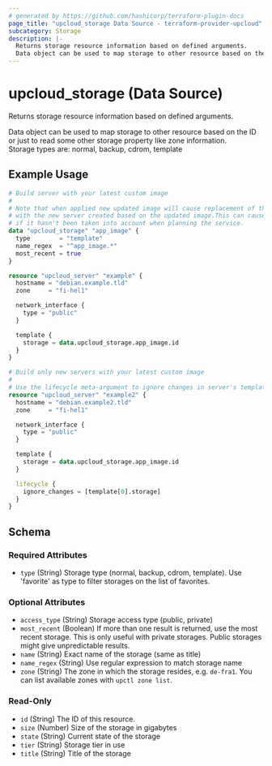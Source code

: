 ```yaml
---
# generated by https://github.com/hashicorp/terraform-plugin-docs
page_title: "upcloud_storage Data Source - terraform-provider-upcloud"
subcategory: Storage
description: |-
  Returns storage resource information based on defined arguments.
  Data object can be used to map storage to other resource based on the ID or just to read some other storage property like zone information.Storage types are: normal, backup, cdrom, template
---
```


# upcloud_storage (Data Source)

Returns storage resource information based on defined arguments.  

Data object can be used to map storage to other resource based on the ID or just to read some other storage property like zone information.  
Storage types are: normal, backup, cdrom, template

## Example Usage

```terraform
# Build server with your latest custom image 
#
# Note that when applied new updated image will cause replacement of the old server (debian.example.tld) 
# with the new server created based on the updated image.This can cause posible data loss 
# if it hasn't been taken into account when planning the service.
data "upcloud_storage" "app_image" {
  type        = "template"
  name_regex  = "^app_image.*"
  most_recent = true
}

resource "upcloud_server" "example" {
  hostname = "debian.example.tld"
  zone     = "fi-hel1"

  network_interface {
    type = "public"
  }

  template {
    storage = data.upcloud_storage.app_image.id
  }
}

# Build only new servers with your latest custom image 
#
# Use the lifecycle meta-argument to ignore changes in server's template triggered by new image version
resource "upcloud_server" "example2" {
  hostname = "debian.example2.tld"
  zone     = "fi-hel1"

  network_interface {
    type = "public"
  }

  template {
    storage = data.upcloud_storage.app_image.id
  }

  lifecycle {
    ignore_changes = [template[0].storage]
  }
}
```

<!-- schema generated by tfplugindocs -->
## Schema

### Required Attributes

- `type` (String) Storage type (normal, backup, cdrom, template). Use 'favorite' as type to filter storages on the list of favorites.

### Optional Attributes

- `access_type` (String) Storage access type (public, private)
- `most_recent` (Boolean) If more than one result is returned, use the most recent storage. This is only useful with private storages. Public storages might give unpredictable results.
- `name` (String) Exact name of the storage (same as title)
- `name_regex` (String) Use regular expression to match storage name
- `zone` (String) The zone in which the storage resides, e.g. `de-fra1`. You can list available zones with `upctl zone list`.

### Read-Only

- `id` (String) The ID of this resource.
- `size` (Number) Size of the storage in gigabytes
- `state` (String) Current state of the storage
- `tier` (String) Storage tier in use
- `title` (String) Title of the storage
